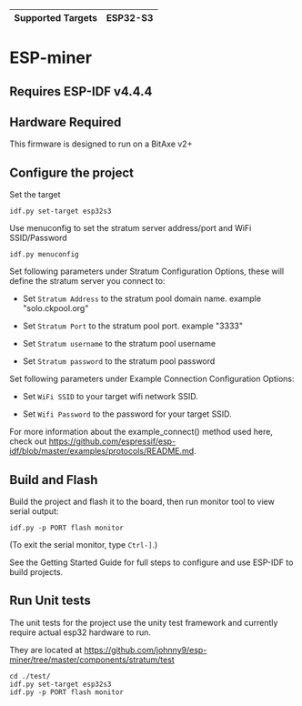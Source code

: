 | Supported Targets | ESP32-S3 |
| ----------------- | -------- |


# ESP-miner

## Requires ESP-IDF v4.4.4

## Hardware Required

This firmware is designed to run on a BitAxe v2+

## Configure the project

Set the target

```
idf.py set-target esp32s3
```

Use menuconfig to set the stratum server address/port and WiFi SSID/Password
```
idf.py menuconfig
```
Set following parameters under Stratum Configuration Options, these will define the stratum server you connect to:

* Set `Stratum Address` to the stratum pool domain name. example "solo.ckpool.org"

* Set `Stratum Port` to the stratum pool port. example "3333"

* Set `Stratum username` to the stratum pool username

* Set `Stratum password` to the stratum pool password

Set following parameters under Example Connection Configuration Options:

* Set `WiFi SSID` to your target wifi network SSID.

* Set `Wifi Password` to the password for your target SSID.


For more information about the example_connect() method used here, check out https://github.com/espressif/esp-idf/blob/master/examples/protocols/README.md.


## Build and Flash

Build the project and flash it to the board, then run monitor tool to view serial output:

```
idf.py -p PORT flash monitor
```

(To exit the serial monitor, type ``Ctrl-]``.)

See the Getting Started Guide for full steps to configure and use ESP-IDF to build projects.

## Run Unit tests

The unit tests for the project use the unity test framework and currently require actual esp32 hardware to run.

They are located at https://github.com/johnny9/esp-miner/tree/master/components/stratum/test

```
cd ./test/
idf.py set-target esp32s3
idf.py -p PORT flash monitor
```

